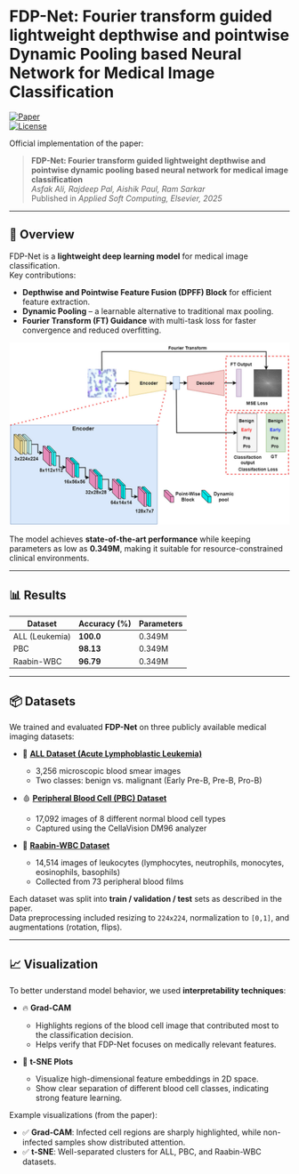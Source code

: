 # FDP-Net: Fourier transform guided lightweight depthwise and pointwise Dynamic Pooling based Neural Network for Medical Image Classification

[![Paper](https://img.shields.io/badge/Paper-Applied%20Soft%20Computing%202025-blue)](https://doi.org/10.1016/j.asoc.2025.113824)  
[![License](https://img.shields.io/badge/License-MIT-green.svg)](LICENSE)  

Official implementation of the paper:  
> **FDP-Net: Fourier transform guided lightweight depthwise and pointwise dynamic pooling based neural network for medical image classification**  
> *Asfak Ali, Rajdeep Pal, Aishik Paul, Ram Sarkar*  
> Published in *Applied Soft Computing, Elsevier, 2025*  

---

## 🔬 Overview  

FDP-Net is a **lightweight deep learning model** for medical image classification.  
Key contributions:  

- **Depthwise and Pointwise Feature Fusion (DPFF) Block** for efficient feature extraction.  
- **Dynamic Pooling** – a learnable alternative to traditional max pooling.  
- **Fourier Transform (FT) Guidance** with multi-task loss for faster convergence and reduced overfitting.

![architecture](assets/modelfdp.jpg)

The model achieves **state-of-the-art performance** while keeping parameters as low as **0.349M**, making it suitable for resource-constrained clinical environments.  

---

## 📊 Results  

| Dataset       | Accuracy (%) | Parameters |
|---------------|-------------|------------|
| ALL (Leukemia) | **100.0**   | 0.349M |
| PBC            | **98.13**   | 0.349M |
| Raabin-WBC     | **96.79**   | 0.349M |


---

## 📦 Datasets  

We trained and evaluated **FDP-Net** on three publicly available medical imaging datasets:  

- 🧬 **[ALL Dataset (Acute Lymphoblastic Leukemia)](https://www.kaggle.com/datasets/mehradaria/leukemia)**  
  - 3,256 microscopic blood smear images  
  - Two classes: benign vs. malignant (Early Pre-B, Pre-B, Pro-B)  

- 🩸 **[Peripheral Blood Cell (PBC) Dataset](https://www.kaggle.com/datasets/unclesamulus/blood-cells-image-dataset)**  
  - 17,092 images of 8 different normal blood cell types  
  - Captured using the CellaVision DM96 analyzer  

- 🔬 **[Raabin-WBC Dataset](https://www.kaggle.com/datasets/masoudnickparvar/white-blood-cells-dataset)**  
  - 14,514 images of leukocytes (lymphocytes, neutrophils, monocytes, eosinophils, basophils)  
  - Collected from 73 peripheral blood films  

Each dataset was split into **train / validation / test** sets as described in the paper.  
Data preprocessing included resizing to `224x224`, normalization to `[0,1]`, and augmentations (rotation, flips).  

---

## 📈 Visualization  

To better understand model behavior, we used **interpretability techniques**:  

- 🔥 **Grad-CAM**  
  - Highlights regions of the blood cell image that contributed most to the classification decision.  
  - Helps verify that FDP-Net focuses on medically relevant features.  

- 🎨 **t-SNE Plots**  
  - Visualize high-dimensional feature embeddings in 2D space.  
  - Show clear separation of different blood cell classes, indicating strong feature learning.  

Example visualizations (from the paper):  

- ✅ **Grad-CAM**: Infected cell regions are sharply highlighted, while non-infected samples show distributed attention.  
- ✅ **t-SNE**: Well-separated clusters for ALL, PBC, and Raabin-WBC datasets.  

